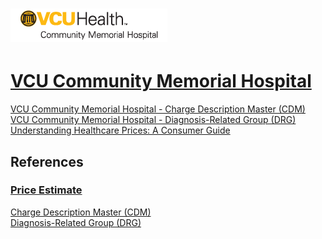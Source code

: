 # ![VCU Community Memorial Hospital](https://raw.githubusercontent.com/jalbertbowden/virginia-hospital-costs-open-data/master/img/vcu-community-memorial-hospital-logo.png)  
# [VCU Community Memorial Hospital](https://www.vcuhealth.org/community-memorial-hospital/community-memorial-hospital)

[VCU Community Memorial Hospital - Charge Description Master (CDM)](https://github.com/jalbertbowden/virginia-hospital-costs-open-data/blob/master/data/vcu-community-memorial-hospital/cmh-charge-description-master-price-transparency.csv)  
[VCU Community Memorial Hospital - Diagnosis-Related Group (DRG)](https://github.com/jalbertbowden/virginia-hospital-costs-open-data/blob/master/data/vcu-community-memorial-hospital/cmh-drg-report-price-transparency.csv)  
[Understanding Healthcare Prices: A Consumer Guide](https://www.vcuhealth.org/media/file/Consumer%20Guide%20to%20Healthcare%20Prices%20(1).pdf)  

## References  
### [Price Estimate](https://www.vcuhealth.org/community-memorial-hospital/patients-and-visitors-cmh/billing-and-insurance-cmh/price-estimate)  
[Charge Description Master (CDM)](https://www.vcuhealth.org/media/file/CMH-Charge-Description-Master_Price-Transparency(1).xlsx)  
[Diagnosis-Related Group (DRG)](https://www.valleyhealthlink.com/documents/Price-Transparency-With_Disclaimer.xlsx)
